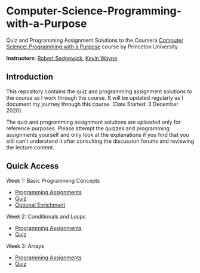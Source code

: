 # Computer-Science-Programming-with-a-Purpose
Quiz and Programming Assignment Solutions to the Coursera [Computer Science: Programming with a Purpose](https://www.coursera.org/learn/cs-programming-java) course by Princeton University

**Instructors**: [Robert Sedgewick](https://www.coursera.org/instructor/~250165), [Kevin Wayne](https://www.coursera.org/instructor/~246867)

## Introduction
This repository contains the quiz and programming assignment solutions to the course as I work through the course. It will be updated regularly as I document my journey through this course. (Date Started: 3 December 2020).

The quiz and programming assignment solutions are uploaded only for reference purposes. Please attempt the quizzes and programming assignments yourself and only look at the explanations if you find that you still can't understand it after consulting the discussion forums and reviewing the lecture content.

## Quick Access
Week 1: Basic Programming Concepts
* [Programming Assignments](https://github.com/liuhh02/Computer-Science-Programming-with-a-Purpose/tree/main/Week%201)
* [Quiz](https://github.com/liuhh02/Computer-Science-Programming-with-a-Purpose/blob/main/Week%201/Quiz%201%20-%20Basic%20Programming%20Concepts.png)
* [Optional Enrichment](https://github.com/liuhh02/Computer-Science-Programming-with-a-Purpose/tree/main/Week%201/Optional%20Enrichment)

Week 2: Conditionals and Loops
* [Programming Assignments](https://github.com/liuhh02/Computer-Science-Programming-with-a-Purpose/tree/main/Week%202)
* [Quiz](https://github.com/liuhh02/Computer-Science-Programming-with-a-Purpose/blob/main/Week%202/Quiz%202%20-%20Conditionals%20and%20Loops.png)

Week 3: Arrays
* [Programming Assignments](https://github.com/liuhh02/Computer-Science-Programming-with-a-Purpose/tree/main/Week%203)
* [Quiz](https://github.com/liuhh02/Computer-Science-Programming-with-a-Purpose/blob/main/Week%203/Quiz%203%20-%20Arrays.png)
